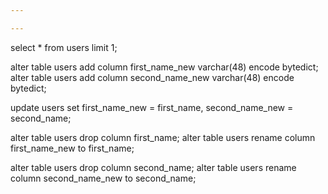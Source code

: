 ```yaml
---

---
```

select * from users limit 1;

alter table users
add column first_name_new varchar(48) encode bytedict;
alter table users
add column second_name_new varchar(48) encode bytedict;


update users
set 
    first_name_new = first_name,
  second_name_new = second_name;

alter table users
drop column first_name;
alter table users
rename column first_name_new to first_name;

alter table users
drop column second_name;
alter table users
rename column second_name_new to second_name;


